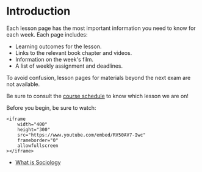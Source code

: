 # Introduction

Each lesson page has the most important information you need to know for each week. Each page includes:
* Learning outcomes for the lesson.
* Links to the relevant book chapter and videos.
* Information on the week's film.
* A list of weekly assignment and deadlines.

To avoid confusion, lesson pages for materials beyond the next exam are not available.

Be sure to consult the [course schedule](https://soci101.org/syllabus/schedule.html) to know which lesson we are on!

Before you begin, be sure to watch:






    <iframe
        width="400"
        height="300"
        src="https://www.youtube.com/embed/RV50AV7-Iwc"
        frameborder="0"
        allowfullscreen
    ></iframe>



* [What is Sociology](https://www.youtube.com/watch?v=YnCJU6PaCio)
